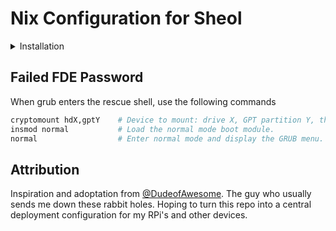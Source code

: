 # Nix Configuration for Sheol

<details>
  <summary>Installation</summary>

  - Encrypted root using LUKS
  - Swap is turned off for this install as it will primarily be using K3S

  ## Setup Boot Drive

  1. Partition drive

    ```sh
    sudo parted /dev/disk/by-id/nvme-CT1000P5PSSD8_2135313B98F0
    mklabel gpt
    mkpart ESP fat32 1MiB 512MiB
    mkpart primary 512MiB 100%
    set 1 esp on
    quit
    ```

  2. Create a LUKS key

    TODO: is this the best way to generate a key? I don't think so.
    1. dd if=/dev/random of=./crypt-root-key.bin bs=1024 count=4

  3. Setup LUKS

    1. sudo cryptsetup luksFormat --type=luks1 /dev/disk/by-id/nvme-CT1000P5PSSD8_2135313B98F0-part2
    2. sudo cryptsetup luksAddKey /dev/disk/by-id/nvme-CT1000P5PSSD8_2135313B98F0-part2 crypt-root-key.bin
    3. sudo cryptsetup luksOpen /dev/disk/by-id/nvme-CT1000P5PSSD8_2135313B98F0-part2 crypt-root -d crypt-root-key.bin
    4. TODO: backup LUKS header

  4. Setup LVM

    1. sudo pvcreate /dev/mapper/crypt-root
    2. sudo vgcreate vg /dev/mapper/crypt-root
    3. sudo lvcreate --extents 85%VG --name root vg
    4. sudo lvcreate --extents 15%VG --name home vg

  5. Create File Systems

    1. sudo mkfs.fat -F 32 -n boot /dev/disk/by-id/nvme-CT1000P5PSSD8_2135313B98F0-part1
    2. sudo mkfs.ext4 -L root /dev/vg/root
    3. sudo mkfs.btrfs -L home /dev/vg/home

  6. Mount File Systems

    1. sudo mount /dev/vg/root /mnt
    2. sudo mkdir -p /mnt/boot/efi
    3. sudo mount /dev/disk/by-id/nvme-CT1000P5PSSD8_2135313B98F0-part1 /mnt/boot/efi
    4. sudo mkdir /mnt/home
    5. sudo mount /dev/vg/home /mnt/home

  7. Copy / Create Keys

    1. sudo mkdir -p /mnt/etc/secrets/initrd/
    2. sudo cp crypt-root-key.bin /mnt/etc/secrets/initrd/
    3. sudo chmod 000 /mnt/etc/secrets/initrd/*.bin
    4. sudo ssh-keygen -t ed25519 -N "" -f /mnt/etc/secrets/initrd/ssh_host_ed25519_key

  8. mkpasswd -m sha-512 | sudo tee /mnt/etc/secrets/passwd-boog

  9. sudo nixos-generate-config --root /mnt

  10. reboot

  ## Recovering from a bad time

  1. Boot into recovery environment.
  2. sudo cryptsetup luksOpen /dev/disk/by-id/ata-Samsung_SSD_870_EVO_500GB_S62ANJ0NC40669A-part2 crypt-root
  3. sudo vgscan
  4. Continue from [Setup Boot Drive](#setup-boot-drive)'s "Mount file systems" step.

</details>

## Failed FDE Password

When grub enters the rescue shell, use the following commands

```sh
cryptomount hdX,gptY    # Device to mount: drive X, GPT partition Y, this forces the re-prompt.
insmod normal           # Load the normal mode boot module.
normal                  # Enter normal mode and display the GRUB menu.
```

## Attribution

Inspiration and adoptation from [@DudeofAwesome](https://github.com/dudeofawesome/nix-server). The guy who usually sends me down these rabbit holes. Hoping to turn this repo into a central deployment configuration for my RPi's and other devices.
